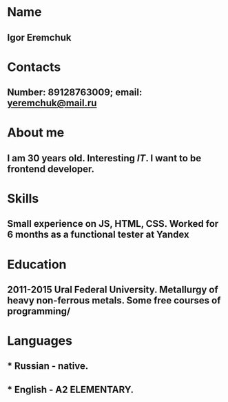 # Name
## Igor Eremchuk
# Contacts
## Number: 89128763009; email: yeremchuk@mail.ru
# About me
## I am 30 years old. Interesting *IT*. I want to be frontend developer.
# Skills
## Small experienсe on JS, HTML, CSS. Worked for 6 months as a functional tester at Yandex
# Education
## 2011-2015 Ural Federal University. Metallurgy of heavy non-ferrous metals.  Some free courses of programming/
# Languages
## * Russian - native.
## * English - A2 ELEMENTARY.
